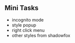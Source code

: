 ## Mini Tasks

-   incognito mode
-   style popup
-   right click menu
-   other styles from shadowfox
